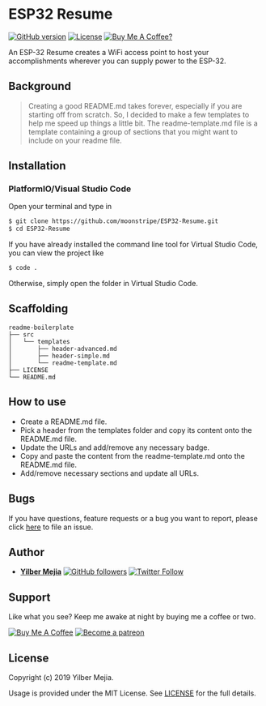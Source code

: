 # ESP32 Resume

[![GitHub version](https://img.shields.io/badge/version-v1.0.0-blue.svg)](https://github.com/moonstripe/ESP32-Resume)
[![License](https://img.shields.io/github/license/moonstripe/ESP32-resume.svg)](https://github.com/moonstripe/ESP32-Resume/blob/main/LICENSE)
[![Buy Me A Coffee?](https://img.shields.io/badge/kopje-koffie-brown)](https://www.buymeacoffee.com/moonstripe)

An ESP-32 Resume creates a WiFi access point to host your accomplishments wherever you can supply power to the ESP-32.

## Background

> Creating a good README.md takes forever, especially if you are starting off from scratch. So, I decided to make a few templates to help me speed up things a little bit. The readme-template.md file is a template containing a group of sections that you might want to include on your readme file.

## Installation

### PlatformIO/Visual Studio Code

Open your terminal and type in

```sh
$ git clone https://github.com/moonstripe/ESP32-Resume.git
$ cd ESP32-Resume
```

If you have already installed the command line tool for Virtual Studio Code, you can view the project like

```sh
$ code .
```

Otherwise, simply open the folder in Virtual Studio Code.





## Scaffolding

```text
readme-boilerplate
├── src
│   └── templates
│       ├── header-advanced.md
│       ├── header-simple.md
│       └── readme-template.md
├── LICENSE
└── README.md
```

## How to use

* Create a README.md file.
* Pick a header from the templates folder and copy its content onto the README.md file.
* Update the URLs and add/remove any necessary badge.
* Copy and paste the content from the readme-template.md onto the README.md file.
* Add/remove necessary sections and update all URLs.

## Bugs

If you have questions, feature requests or a bug you want to report, please click [here](https://github.com/Yilber/readme-boilerplate/issues) to file an issue.

## Author

* [**Yilber Mejia**](https://www.yilbermejia.com/) [![GitHub followers](https://img.shields.io/github/followers/yilber.svg?style=social)](https://github.com/yilber) [![Twitter Follow](https://img.shields.io/twitter/follow/Yilber_M.svg?style=social)](https://twitter.com/Yilber_M)

## Support

Like what you see? Keep me awake at night by buying me a coffee or two.

<a href="https://www.buymeacoffee.com/yilber" target="_blank"><img src="https://www.buymeacoffee.com/assets/img/custom_images/orange_img.png" alt="Buy Me A Coffee" style="height: auto !important;width: auto !important;"></a>
<a href="https://www.patreon.com/bePatron?u=17267732" target="_blank"><img src="https://c5.patreon.com/external/logo/become_a_patron_button@2x.png" height="37" alt="Become a patreon" style="height: auto !important;width: auto !important;"></a>
## License

Copyright (c) 2019 Yilber Mejia.

Usage is provided under the MIT License. See [LICENSE](https://github.com/Yilber/readme-boilerplate/blob/master/LICENSE) for the full details.
